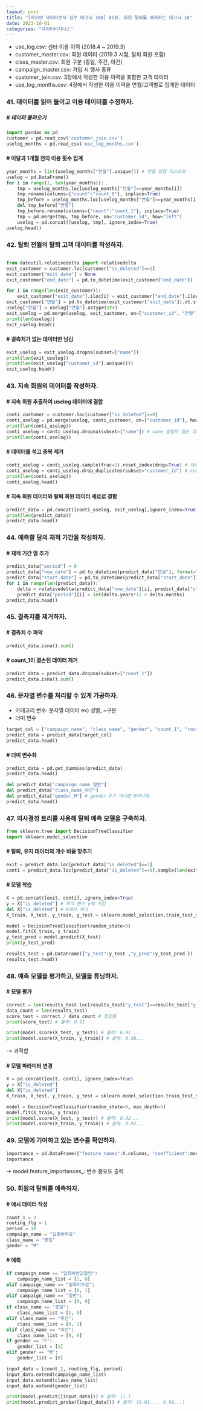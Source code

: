 ```yaml
---
layout: post
title: "[파이썬 데이터분석 실무 테크닉 100] 05장. 회원 탈퇴를 예측하는 테크닉 10"
date: 2023-10-01
categories: "데이터비지니스"
---
```

- use_log.csv: 센터 이용 이력 (2018.4 ~ 2019.3)
- customer_master.csv: 회원 데이터 (2019.3 시점, 탈퇴 회원 포함)
- class_master.csv: 회원 구분 (종일, 주간, 야간)
- campaign_master.csv: 가입 시 행사 종류
- customer_join.csv: 3장에서 작성한 이용 이력을 포함한 고객 데이터
- use_log_months.csv: 4장에서 작성한 이용 이력을 연월/고객별로 집계한 데이터


### **41. 데이터를 읽어 들이고 이용 데이터를 수정하자.**

##### # 데이터 불러오기

```python
import pandas as pd
customer = pd.read_csv('customer_join.csv')
uselog_months = pd.read_csv('use_log_months.csv')
```
#### # 이달과 1개월 전의 이용 횟수 집계

```python 
year_months = list(uselog_months["연월"].unique()) # 연월 칼럼 리스트화
uselog = pd.DataFrame()
for i in range(1, len(year_months)):
    tmp = uselog_months.loc[uselog_months["연월"]==year_months[i]]
    tmp.rename(columns={"count":"count_0"}, inplace=True)
    tmp_before = uselog_months.loc[uselog_months["연월"]==year_months[i-1]]
    del tmp_before["연월"]
    tmp_before.rename(columns={"count":"count_1"}, inplace=True)
    tmp = pd.merge(tmp, tmp_before, on="customer_id", how="left")
    uselog = pd.concat([uselog, tmp], ignore_index=True)
uselog.head()
```

### **42. 탈퇴 전월의 탈퇴 고객 데이터를 작성하자.**

```python

from dateutil.relativedelta import relativedelta
exit_customer = customer.loc[customer["is_deleted"]==1]
exit_customer["exit_date"] = None
exit_customer["end_date"] = pd.to_datetime(exit_customer["end_date"])

for i in range(len(exit_customer)):
    exit_customer["exit_date"].iloc[i] = exit_customer["end_date"].iloc[i] - relativedelta(months=1) # end_date 1개월 전 계산
exit_customer["연월"] = pd.to_datetime(exit_customer["exit_date"]).dt.strftime("%Y%m")
uselog["연월"] = uselog["연월"].astype(str)
exit_uselog = pd.merge(uselog, exit_customer, on=["customer_id", "연월"], how="left")
print(len(uselog))
exit_uselog.head()
```
#### # 결측치가 없는 데이터만 남김

```python
exit_uselog = exit_uselog.dropna(subset=["name"])
print(len(exit_uselog))
print(len(exit_uselog["customer_id"].unique()))
exit_uselog.head()
```

### **43. 지속 회원의 데이터를 작성하자.**

#### # 지속 회원 추출하여 uselog 데이터에 결합

```python
conti_customer = customer.loc[customer["is_deleted"]==0]
conti_uselog = pd.merge(uselog, conti_customer, on=["customer_id"], how="left")
print(len(conti_uselog))
conti_uselog = conti_uselog.dropna(subset=["name"]) # name 칼럼의 결손 데이터 제거
print(len(conti_uselog)) 
```
#### # 데이터를 섞고 중복 제거

```python
conti_uselog = conti_uselog.sample(frac=1).reset_index(drop=True) # 데이터를 섞음.
conti_uselog = conti_uselog.drop_duplicates(subset="customer_id") # customer_id가 중복될 경우 처음 데이터만 가져옴,
print(len(conti_uselog))
conti_uselog.head()
```
#### # 지속 회원 데이터와 탈퇴 회원 데이터 세로로 결합

```python
predict_data = pd.concat([conti_uselog, exit_uselog],ignore_index=True)
print(len(predict_data))
predict_data.head()
```

### **44. 예측할 달의 재적 기간을 작성하자.**

#### # 재적 기간 열 추가

```python
predict_data["period"] = 0
predict_data["now_date"] = pd.to_datetime(predict_data["연월"], format="%Y%m")
predict_data["start_date"] = pd.to_datetime(predict_data["start_date"])
for i in range(len(predict_data)):
    delta = relativedelta(predict_data["now_date"][i], predict_data["start_date"][i])
    predict_data["period"][i] = int(delta.years*12 + delta.months)
predict_data.head()
```

### **45. 결측치를 제거하자.**

#### # 결측치 수 파악
```python
predict_data.isna().sum() 
```
#### # count_1이 결손된 데이터 제거
```python
predict_data = predict_data.dropna(subset=["count_1"]) 
predict_data.isna().sum() 
```

### **46. 문자열 변수를 처리할 수 있게 가공하자.**

- 카테고리 변수: 문자열 데이터 ex) 성별, ~구분
- 더미 변수

```python
target_col = ["campaign_name", "class_name", "gender", "count_1", "routine_flg", "period", "is_deleted"]
predict_data = predict_data[target_col]
predict_data.head()
```

#### # 더미 변수화

```python
predict_data = pd.get_dummies(predict_data)
predict_data.head()

del predict_data["campaign_name_일반"]  
del predict_data["class_name_야간"]
del predict_data["gender_M"] # gender F가 아니면 M이니까.
predict_data.head()
```

### **47. 의사결정 트리를 사용해 탈퇴 예측 모델을 구축하자.**

```python
from sklearn.tree import DecisionTreeClassifier
import sklearn.model_selection
```
#### # 탈퇴, 유지 데이터의 개수 비율 맞추기

```python
exit = predict_data.loc[predict_data["is_deleted"]==1]
conti = predict_data.loc[predict_data["is_deleted"]==0].sample(len(exit))
```
#### # 모델 학습

```python
X = pd.concat([exit, conti], ignore_index=True)
y = X["is_deleted"] # 목적 변수 y에 저장
del X["is_deleted"] # X에서 제거
X_train, X_test, y_train, y_test = sklearn.model_selection.train_test_split(X,y) # 학습, 평가 데이터로 나누기

model = DecisionTreeClassifier(random_state=0)
model.fit(X_train, y_train)
y_test_pred = model.predict(X_test)
print(y_test_pred)

results_test = pd.DataFrame({"y_test":y_test ,"y_pred":y_test_pred })
results_test.head()
```

### **48. 예측 모델을 평가하고, 모델을 튜닝하자.**

#### # 모델 평가

```python
correct = len(results_test.loc[results_test["y_test"]==results_test["y_pred"]])
data_count = len(results_test)
score_test = correct / data_count # 정답률
print(score_test) # 출력: 0.91

print(model.score(X_test, y_test)) # 출력: 0.91...
print(model.score(X_train, y_train)) # 출력: 0.98...
```
-> 과적합
#### # 모델 파라미터 변경

```python
X = pd.concat([exit, conti], ignore_index=True)
y = X["is_deleted"]
del X["is_deleted"]
X_train, X_test, y_train, y_test = sklearn.model_selection.train_test_split(X,y)

model = DecisionTreeClassifier(random_state=0, max_depth=5)
model.fit(X_train, y_train)
print(model.score(X_test, y_test)) # 출력: 0.92...
print(model.score(X_train, y_train)) # 출력: 0.92...
```

### **49. 모델에 기여하고 있는 변수를 확인하자.**

```python
importance = pd.DataFrame({"feature_names":X.columns, "coefficient":model.feature_importances_})
importance
```
-> model.feature_importances_: 변수 중요도 출력

### **50. 회원의 탈퇴를 예측하자.**

#### # 예시 데이터 작성
```python
count_1 = 3
routing_flg = 1
period = 10
campaign_name = "입회비무료"
class_name = "종일"
gender = "M"
```

#### # 예측
```python
if campaign_name == "입회비반값할인":
    campaign_name_list = [1, 0]
elif campaign_name == "입회비무료":
    campaign_name_list = [0, 1]
elif campaign_name == "일반":
    campaign_name_list = [0, 0]
if class_name == "종일":
    class_name_list = [1, 0]
elif class_name == "주간":
    class_name_list = [0, 1]
elif class_name == "야간":
    class_name_list = [0, 0]
if gender == "F":
    gender_list = [1]
elif gender == "M":
    gender_list = [0]

input_data = [count_1, routing_flg, period]
input_data.extend(campaign_name_list)
input_data.extend(class_name_list)
input_data.extend(gender_list)

print(model.predict([input_data])) # 출력: [1.]
print(model.predict_proba([input_data])) # 출력: [0.01...  0.98...]
```



